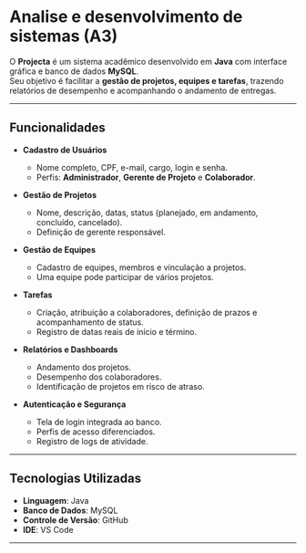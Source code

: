 # Analise e desenvolvimento de sistemas (A3)

O **Projecta** é um sistema acadêmico desenvolvido em **Java** com interface gráfica e banco de dados **MySQL**.  
Seu objetivo é facilitar a **gestão de projetos, equipes e tarefas**, trazendo relatórios de desempenho e acompanhando o andamento de entregas.  

---

## Funcionalidades  

- **Cadastro de Usuários**  
  - Nome completo, CPF, e-mail, cargo, login e senha.  
  - Perfis: **Administrador**, **Gerente de Projeto** e **Colaborador**.  

- **Gestão de Projetos**  
  - Nome, descrição, datas, status (planejado, em andamento, concluído, cancelado).  
  - Definição de gerente responsável.  

- **Gestão de Equipes**  
  - Cadastro de equipes, membros e vinculação a projetos.  
  - Uma equipe pode participar de vários projetos.  

- **Tarefas**  
  - Criação, atribuição a colaboradores, definição de prazos e acompanhamento de status.  
  - Registro de datas reais de início e término.  

- **Relatórios e Dashboards**  
  - Andamento dos projetos.  
  - Desempenho dos colaboradores.  
  - Identificação de projetos em risco de atraso.  

- **Autenticação e Segurança**  
  - Tela de login integrada ao banco.  
  - Perfis de acesso diferenciados.  
  - Registro de logs de atividade.  

---

## Tecnologias Utilizadas  

- **Linguagem**: Java  
- **Banco de Dados**: MySQL  
- **Controle de Versão**: GitHub  
- **IDE**: VS Code
---



